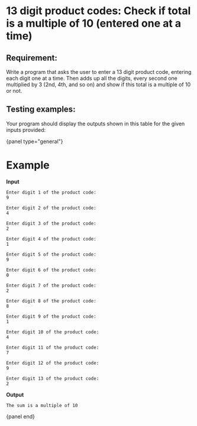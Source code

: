 # 13 digit product codes: Check if total is a multiple of 10 (entered one at a time)

## Requirement:

Write a program that asks the user to enter a 13 digit product code,
entering each digit one at a time.
Then adds up all the digits, every second one multiplied by 3 (2nd, 4th,
and so on) and show if this total is a multiple of 10 or not.

## Testing examples:

Your program should display the outputs shown in this table for the given
inputs provided:

{panel type="general"}

# Example

**Input**
```
Enter digit 1 of the product code:
9

Enter digit 2 of the product code:
4

Enter digit 3 of the product code:
2

Enter digit 4 of the product code:
1

Enter digit 5 of the product code:
9

Enter digit 6 of the product code:
0

Enter digit 7 of the product code:
2

Enter digit 8 of the product code:
8

Enter digit 9 of the product code:
1

Enter digit 10 of the product code:
4

Enter digit 11 of the product code:
7

Enter digit 12 of the product code:
9

Enter digit 13 of the product code:
2
```

**Output**

```
The sum is a multiple of 10
```

{panel end}
